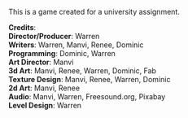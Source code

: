 This is a game created for a university assignment. 

**Credits**: <br>
**Director/Producer**: Warren <br>
**Writers**: Warren, Manvi, Renee, Dominic <br>
**Programming**: Dominic, Warren <br>
**Art Director**: Manvi <br>
**3d Art**: Manvi, Renee, Warren, Dominic, Fab <br>
**Texture Design**: Manvi, Renee, Warren, Dominic <br>
**2d Art**: Manvi, Renee <br>
**Audio**: Manvi, Warren, Freesound.org, Pixabay <br>
**Level Design**: Warren <br>
